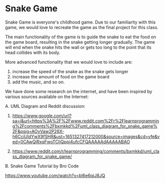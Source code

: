 # Snake Game

Snake Game is everyone's childhood game. Due to our familiarity with this game, we would love to recreate the game as the final project for this class. 

The main functionality of the game is to guide the snake to eat the food on the game board, resulting in the snake getting longer gradually. The game will end when the snake hits the wall or gets too long to the point that its head collides with its body. 

More advanced functionality that we would love to include are: 
1. increase the speed of the snake as the snake gets longer
2. increase the amount of food on the game board
3. add the music, and so on. 

We have done some research on the internet, and have been inspired by various sources available on the Internet: 

A. UML Diagram and Reddit discussion:

1. https://www.google.com/url?sa=i&url=https%3A%2F%2Fwww.reddit.com%2Fr%2Flearnprogramming%2Fcomments%2Fbxmkkd%2Fuml_class_diagram_for_snake_game%2F&psig=AOvVaw2P26X-h6CciUldYwX9fSHR&ust=1651327417212000&source=images&cd=vfe&ved=0CAwQjRxqFwoTCIjQppi4ufcCFQAAAAAdAAAAABAO 

2. https://www.reddit.com/r/learnprogramming/comments/bxmkkd/uml_class_diagram_for_snake_game/ 

B. Snake Game Tutorial by Bro Code 

https://www.youtube.com/watch?v=bI6e6qjJ8JQ
